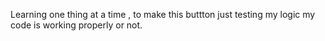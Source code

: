 Learning one thing at a time , to make this buttton just testing my logic my code is working properly or not.
